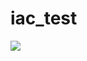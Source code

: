 # iac_test
 <img src="https://img.shields.io/badge/TEST-F01F7A?style=for-the-badge&logo=tesla&logoColor=white" /> 



